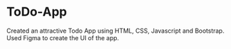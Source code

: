 # ToDo-App
Created an attractive Todo App using HTML, CSS, Javascript and Bootstrap.
Used Figma to create the UI of the app.
